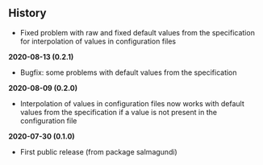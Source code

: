 History
-------

 - Fixed problem with raw and fixed default values from the specification
   for interpolation of values in configuration files

**2020-08-13 (0.2.1)**
 - Bugfix: some problems with default values from the specification

**2020-08-09 (0.2.0)**
 - Interpolation of values in configuration files now works with default values
   from the specification if a value is not present in the configuration file

**2020-07-30 (0.1.0)**
 - First public release (from package salmagundi)
